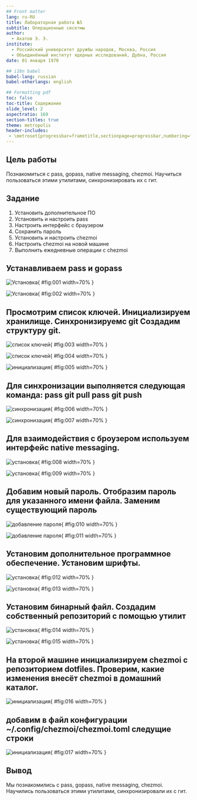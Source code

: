 ```yaml
---
## Front matter
lang: ru-RU
title: Лабораторная работа №5
subtitle: Операционные сисетмы
author:
  - Ахатов Э. Э.
institute:
  - Российский университет дружбы народов, Москва, Россия
  - Объединённый институт ядерных исследований, Дубна, Россия
date: 01 января 1970

## i18n babel
babel-lang: russian
babel-otherlangs: english

## Formatting pdf
toc: false
toc-title: Содержание
slide_level: 2
aspectratio: 169
section-titles: true
theme: metropolis
header-includes:
 - \metroset{progressbar=frametitle,sectionpage=progressbar,numbering=fraction}
---
```


## Цель работы

Познакомиться с pass, gopass, native messaging, chezmoi. Научиться пользоваться этими утилитами, синхронизировать их с гит.

## Задание

1. Установить дополнительное ПО
2. Установить и настроить pass
3. Настроить интерфейс с браузером
4. Сохранить пароль
5. Установить и настроить chezmoi
6. Настроить chezmoi на новой машине
7. Выполнить ежедневные операции с chezmoi

## Устанавливаем pass и gopass 

![Установка](image/1.png){ #fig:001 width=70% }

![Установка](image/2.png){ #fig:002 width=70% }

## Просмотрим список ключей. Инициализируем хранилище. Синхронизируемс git Создадим структуру git.

![список ключей](image/3.png){ #fig:003 width=70% }

![список ключей](image/4.png){ #fig:004 width=70% }

![инициализация](image/5.png){ #fig:005 width=70% }

## Для синхронизации выполняется следующая команда: pass git pull pass git push

![синхронизация](image/6.png){ #fig:006 width=70% }

![синхронизация](image/7.png){ #fig:007 width=70% }

## Для взаимодействия с броузером используем интерфейс native messaging.

![установка](image/8.png){ #fig:008 width=70% }

![установка](image/9.png){ #fig:009 width=70% }

## Добавим новый пароль. Отобразим пароль для указанного имени файла. Заменим существующий пароль

![добавление пароля](image/10.png){ #fig:010 width=70% }

![добавление пароля](image/11.png){ #fig:011 width=70% }

## Установим дополнительное программное обеспечение. Установим шрифты.

![установка](image/12.png){ #fig:012 width=70% }

![установка](image/13.png){ #fig:013 width=70% }

## Установим бинарный файл. Создадим собственный репозиторий с помощью утилит

![установка](image/14.png){ #fig:014 width=70% }

![установка](image/15.png){ #fig:015 width=70% }

## На второй машине инициализируем chezmoi с репозиторием dotfiles. Проверим, какие изменения внесёт chezmoi в домашний каталог.

![инициализация](image/16.png){ #fig:016 width=70% }

## добавим в файл конфигурации ~/.config/chezmoi/chezmoi.toml следущие строки

![инициализация](image/17.png){ #fig:017 width=70% }

## Вывод 

Мы познакомились с pass, gopass, native messaging, chezmoi. Научились пользоваться этими утилитами, синхронизировали их с гит.


